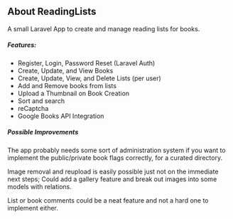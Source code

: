 ## About ReadingLists
A small Laravel App to create and manage reading lists for books.

##### Features:

- Register, Login, Password Reset (Laravel Auth)
- Create, Update, and View Books
- Create, Update, View, and Delete Lists (per user)
- Add and Remove books from lists
- Upload a Thumbnail on Book Creation
- Sort and search
- reCaptcha
- Google Books API Integration

##### Possible Improvements
The app probably needs some sort of administration system if you want to implement
the public/private book flags correctly, for a curated directory.

Image removal and reupload is easily possible just not on the immediate next steps;
Could add a gallery feature and break out images into some models with relations.

List or book comments could be a neat feature and not a hard one to implement either.

